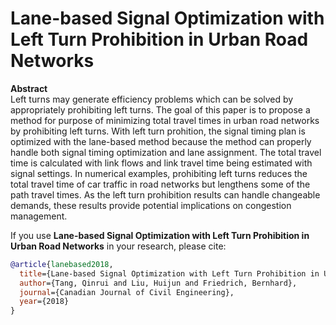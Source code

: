 # Lane-based Signal Optimization with Left Turn Prohibition in Urban Road Networks

**Abstract**  
Left turns may generate efficiency problems which can be solved by appropriately prohibiting left turns. The goal of this paper is to propose a method for purpose of minimizing total travel times in urban road networks by prohibiting left turns. With left turn prohition, the signal timing plan is optimized with the lane-based method because the method can properly handle both signal timing optimization and lane assignment. The total travel time is calculated with link flows and link travel time being estimated with signal settings. In numerical examples, prohibiting left turns reduces the total travel time of car traffic in road networks but lengthens some of the path travel times. As the left turn prohibition results can handle changeable demands, these results provide potential implications on congestion management.


If you use **Lane-based Signal Optimization with Left Turn Prohibition in Urban Road Networks** in your research, please cite:
```bibtex
@article{lanebased2018,
  title={Lane-based Signal Optimization with Left Turn Prohibition in Urban Road Networks},
  author={Tang, Qinrui and Liu, Huijun and Friedrich, Bernhard},
  journal={Canadian Journal of Civil Engineering},
  year={2018}
}
```
